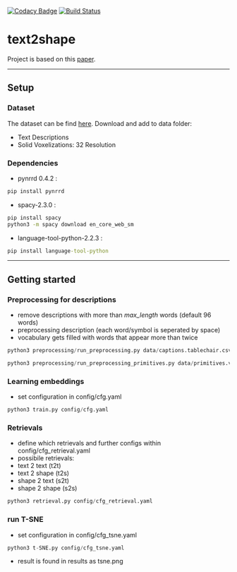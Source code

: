 [![Codacy Badge](https://api.codacy.com/project/badge/Grade/bf077e8ef1c64c1da2a5f4e804f86b62)](https://app.codacy.com/manual/maxim0815/text2shape?utm_source=github.com&utm_medium=referral&utm_content=maxim0815/text2shape&utm_campaign=Badge_Grade_Dashboard)
[![Build Status](https://travis-ci.org/maxim0815/text2shape.svg?branch=master)](https://travis-ci.org/maxim0815/text2shape)

# text2shape

Project is based on this [paper](https://arxiv.org/abs/1803.08495).
___
## Setup

### Dataset

The dataset can be find [here](http://text2shape.stanford.edu/).
Download and add to data folder:
*   Text Descriptions
*   Solid Voxelizations: 32 Resolution

### Dependencies
*   pynrrd 0.4.2 :
  ```bat
  pip install pynrrd
  ```

*   spacy-2.3.0 :
  ```bat
  pip install spacy
  python3 -m spacy download en_core_web_sm
  ```

*   language-tool-python-2.2.3 :
  ```bat
  pip install language-tool-python
  ```
___
## Getting started

### Preprocessing for descriptions

*   remove descriptions with more than *max_length* words (default 96 words)
*   preprocessing description (each word/symbol is seperated by space)
*   vocabulary gets filled with words that appear more than twice

  ```python
  python3 preprocessing/run_preprocessing.py data/captions.tablechair.csv data/full_preprocessed.captions.csv data/full_voc.csv
  ```

  ```python
  python3 preprocessing/run_preprocessing_primitives.py data/primitives.v2/ "shape" data/vic_primitives primitives_voc.csv
  ```

### Learning embeddings

*   set configuration in config/cfg.yaml

  ```python
  python3 train.py config/cfg.yaml
  ```

### Retrievals

*   define which retrievals and further configs within config/cfg_retrieval.yaml
*   possibile retrievals:
  * text 2 text   (t2t)
  * text 2 shape  (t2s)
  * shape 2 text  (s2t)
  * shape 2 shape (s2s)

  ```python
  python3 retrieval.py config/cfg_retrieval.yaml
  ```

### run T-SNE

*   set configuration in config/cfg_tsne.yaml

  ```python
  python3 t-SNE.py config/cfg_tsne.yaml
  ```

*   result is found in results as tsne.png
